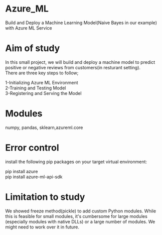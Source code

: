 # Azure_ML

Build and Deploy a Machine Learning Model(Naive Bayes in our example) with Azure ML Service

# Aim of study

In this small project, we will build and deploy a machine model to predict positive or negative reviews from customers(in resturant setting).<br>
There are three key steps to follow;

1-Initializing Azure ML Environment<br>
2-Training and Testing Model <br>
3-Registering and Serving the Model<br>

# Modules

numpy, pandas, sklearn,azureml.core

# Error control

install the following pip packages on your target virtual environment:

pip install azure <br>
pip install azure-ml-api-sdk <br>

# Limitation to study

We showed  freeze method(pickle) to add custom Python modules. While this is feasible for small modules, it's cumbersome for large modules (especially modules with native DLLs) or a large number of modules. We might need to work over it in future.
